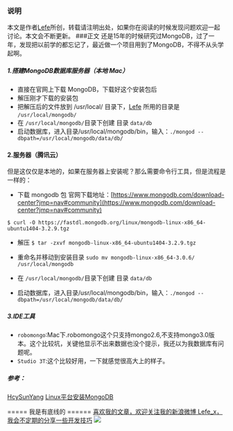 ### 说明
本文是作者[Lefe](http://www.jianshu.com/p/88957fad1226)所创，转载请注明出处，如果你在阅读的时候发现问题欢迎一起讨论。本文会不断更新。
###正文
还是15年的时候研究过MongoDB，过了一年，发现把以前学的都忘记了，最近做一个项目用到了MongoDB，不得不从头学起啊。
##### 1.搭建MongoDB数据库服务器（本地 Mac）
- 直接在官网上下载 MongoDB，下载好这个安装包后
- 解压刚才下载的安装包
- 把解压后的文件放到 /usr/local/ 目录下，[Lefe](http://www.jianshu.com/p/88957fad1226) 所用的目录是 `/usr/local/mongodb/`
- 在 `/usr/local/mongodb/`目录下创建 目录 `data/db`
- 启动数据库，进入目录/usr/local/mongodb/bin，输入：`./mongod --dbpath=/usr/local/mongodb/data/db/`

#### 2.服务器（腾讯云）
但是这仅仅是本地的，如果在服务器上安装呢？那么需要命令行工具，但是流程是一样的：

- 下载 mongodb 包
官网下载地址：[https://www.mongodb.com/download-center?jmp=nav#community](https://www.mongodb.com/download-center?jmp=nav#community)

`$ curl -O https://fastdl.mongodb.org/linux/mongodb-linux-x86_64-ubuntu1404-3.2.9.tgz`

- 解压
`$ tar -zxvf mongodb-linux-x86_64-ubuntu1404-3.2.9.tgz`

- 重命名并移动到安装目录
`sudo mv mongodb-linux-x86_64-3.0.6/ /usr/local/mongodb`

- 在 `/usr/local/mongodb/`目录下创建 目录 `data/db`
- 启动数据库，进入目录/usr/local/mongodb/bin，输入：`./mongod --dbpath=/usr/local/mongodb/data/db/`

##### 3.IDE工具
- `robomongo`:Mac下.robomongo这个只支持mongo2.6,不支持mongo3.0版本。这个比较坑，关键他显示不出来数据也没个提示，我还以为我数据库有问题呢。
- `Studio 3T`:这个比较好用，一下就感觉很高大上的样子。


##### 参考：
[HcySunYang](http://hcysun.me/2015/11/21/Mac%E4%B8%8B%E4%BD%BF%E7%94%A8brew%E5%AE%89%E8%A3%85mongodb/)
[Linux平台安装MongoDB](http://www.runoob.com/mongodb/mongodb-linux-install.html)

===== 我是有底线的 ======
[喜欢我的文章，欢迎关注我的新浪微博 Lefe_x，我会不定期的分享一些开发技巧](http://www.weibo.com/5953150140/profile?rightmod=1&wvr=6&mod=personnumber&is_all=1)
![](http://upload-images.jianshu.io/upload_images/1664496-e409f16579811101.jpg)
